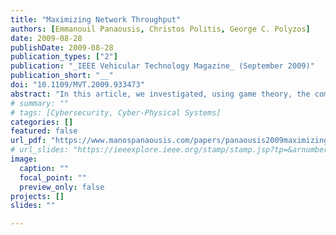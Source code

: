 ```yaml
---
title: "Maximizing Network Throughput"
authors: [Emmanouil Panaousis, Christos Politis, George C. Polyzos]
date: 2009-08-28
publishDate: 2009-08-28
publication_types: ["2"]
publication: "_IEEE Vehicular Technology Magazine_ (September 2009)"
publication_short: "__"
doi: "10.1109/MVT.2009.933473"
abstract: "In this article, we investigated, using game theory, the competition in a shared open spectrum between two operators. We proposed a new way of maximization of the network throughput, and we provided new ways toward the provision of fairness. We computed an NE and NBS of an NPG and CPG, respectively. Regarding strategies and the best game to be played, there is no single answer. The best solution depends on the perspective. However, the CPG is more effective in terms of clients' experienced quality of service. Our future work involves experimenting with more than two APs in the shared area and evaluating various quality of service metrics."
# summary: ""
# tags: [Cybersecurity, Cyber-Physical Systems]
categories: []
featured: false
url_pdf: "https://www.manospanaousis.com/papers/panaousis2009maximizing.pdf"
# url_slides: "https://ieeexplore.ieee.org/stamp/stamp.jsp?tp=&arnumber=8894107"
image:
  caption: ""
  focal_point: ""
  preview_only: false
projects: []
slides: ""

---
```

